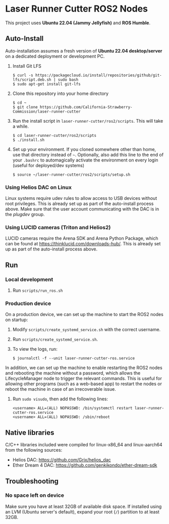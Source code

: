 # Laser Runner Cutter ROS2 Nodes

This project uses **Ubuntu 22.04 (Jammy Jellyfish)** and **ROS Humble**.

## Auto-Install

Auto-installation assumes a fresh version of **Ubuntu 22.04 desktop/server** on a dedicated deployment or development PC.

1.  Install Git LFS

        $ curl -s https://packagecloud.io/install/repositories/github/git-lfs/script.deb.sh | sudo bash
        $ sudo apt-get install git-lfs

1.  Clone this repository into your home directory

        $ cd ~
        $ git clone https://github.com/California-Strawberry-Commission/laser-runner-cutter

1.  Run the install script in `laser-runner-cutter/ros2/scripts`. This will take a while.

        $ cd laser-runner-cutter/ros2/scripts
        $ ./install.sh

1.  Set up your environment. If you cloned somewhere other than home, use that directory instead of `~`. Optionally, also add this line to the end of your `.bashrc` to automagically activate the environment on every login (useful for deployed/dev systems)

        $ source ~/laser-runner-cutter/ros2/scripts/setup.sh

### Using Helios DAC on Linux

Linux systems require udev rules to allow access to USB devices without root privileges. This is already set up as part of the auto-install process above. Make sure that the user account communicating with the DAC is in the _plugdev_ group.

### Using LUCID cameras (Triton and Helios2)

LUCID cameras require the Arena SDK and Arena Python Package, which can be found at https://thinklucid.com/downloads-hub/. This is already set up as part of the auto-install process above.

## Run

### Local development

1.  Run `scripts/run_ros.sh`

### Production device

On a production device, we can set up the machine to start the ROS2 nodes on startup:

1.  Modify `scripts/create_systemd_service.sh` with the correct username.

1.  Run `scripts/create_systemd_service.sh`.

1.  To view the logs, run:

        $ journalctl -f --unit laser-runner-cutter-ros.service

In addition, we can set up the machine to enable restarting the ROS2 nodes and rebooting the machine without a password, which allows the LifecycleManager node to trigger the relevant commands. This is useful for allowing other programs (such as a web-based app) to restart the nodes or reboot the machine in case of an irrecoverable issue.

1.  Run `sudo visudo`, then add the following lines:

        <username> ALL=(ALL) NOPASSWD: /bin/systemctl restart laser-runner-cutter-ros.service
        <username> ALL=(ALL) NOPASSWD: /sbin/reboot

## Native libraries

C/C++ libraries included were compiled for linux-x86_64 and linux-aarch64 from the following sources:

- Helios DAC: https://github.com/Grix/helios_dac
- Ether Dream 4 DAC: https://github.com/genkikondo/ether-dream-sdk

## Troubleshooting

### No space left on device

Make sure you have at least 32GB of available disk space. If installed using an LVM (Ubuntu server's default), expand your root (`/`) partition to at least 32GB.
